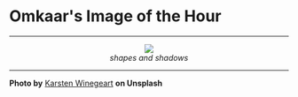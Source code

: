 # Omkaar's Image of the Hour

---

<div align="center">

<a href="https://unsplash.com/photos/man-in-blue-striking-a-pose-i-slxEw0dIA">
  <img src="https://images.unsplash.com/photo-1746469570599-bcfe49acdc47?crop=entropy&cs=tinysrgb&fit=max&fm=jpg&ixid=M3w3NjA2Nzh8MHwxfHJhbmRvbXx8fHx8fHx8fDE3NDk2MTQ0MDB8&ixlib=rb-4.1.0&q=80&w=1080" style="max-width:100%; height:auto;">
</a>

<br>
<i>shapes and shadows</i>

</div>

---

**Photo by** [Karsten Winegeart](https://unsplash.com/@karsten116) **on Unsplash**
